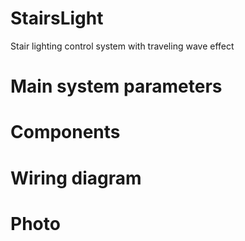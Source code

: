 # StairsLight
Stair lighting control system with traveling wave effect

# Main system parameters

# Components

# Wiring diagram

# Photo
